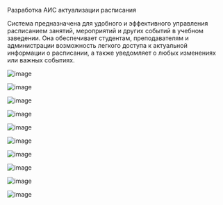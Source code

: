 Разработка АИС актуализации расписания


Система предназначена для удобного и эффективного управления расписанием занятий, мероприятий и
других событий в учебном заведении. Она обеспечивает студентам, преподавателям и администрации
возможность легкого доступа к актуальной информации о расписании, а также уведомляет о любых
изменениях или важных событиях. 


![image](https://github.com/user-attachments/assets/716c3997-5911-426b-9789-f4ac1a57ee16)

![image](https://github.com/user-attachments/assets/cdb66e2b-a942-43b1-b804-6cf5ac98e7a8)

![image](https://github.com/user-attachments/assets/bf7d8589-8674-461f-92fd-8cf0de786de9)

![image](https://github.com/user-attachments/assets/00a6ae60-5597-416a-9d46-15fda6b4d310)

![image](https://github.com/user-attachments/assets/df711a6d-3ff4-475b-8f14-e5f70b00d5cf)

![image](https://github.com/user-attachments/assets/23c064c2-9f7c-408f-9d3b-26c1b435f9ef)

![image](https://github.com/user-attachments/assets/6925cd0f-a0ae-45a9-a2fc-6042c4b6774f)

![image](https://github.com/user-attachments/assets/8f9ad3c0-328a-4d6c-baca-426b84157f61)

![image](https://github.com/user-attachments/assets/e55070ce-ae6d-4888-a448-892ca057f5e4)

![image](https://github.com/user-attachments/assets/0656b21f-ab57-486c-99cd-60ff10af0816)

